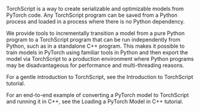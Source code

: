 
TorchScript is a way to create serializable and optimizable models from PyTorch code. Any TorchScript program can be saved from a Python process and loaded in a process where there is no Python dependency.

We provide tools to incrementally transition a model from a pure Python program to a TorchScript program that can be run independently from Python, such as in a standalone C++ program. This makes it possible to train models in PyTorch using familiar tools in Python and then export the model via TorchScript to a production environment where Python programs may be disadvantageous for performance and multi-threading reasons.

For a gentle introduction to TorchScript, see the Introduction to TorchScript tutorial.

For an end-to-end example of converting a PyTorch model to TorchScript and running it in C++, see the Loading a PyTorch Model in C++ tutorial.


